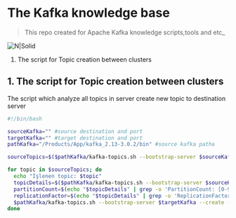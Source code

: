 # The Kafka knowledge base
>This repo created for Apache Kafka knowledge scripts,tools and etc_

![N|Solid](https://koraypeker.com/wp-content/uploads/2020/04/apacheKafka.jpeg)


1. The script for Topic creation between clusters

## 1. The script for Topic creation between clusters

The script which analyze all topics in server create new topic to destination server

```sh
#!/bin/bash

sourceKafka="" #source destination and port
targetKafka="" #target destination and port
pathKafka="/Products/App/kafka_2.13-3.0.2/bin" #source kafka patha

sourceTopics=$($pathKafka/kafka-topics.sh --bootstrap-server $sourceKafka --list)

for topic in $sourceTopics; do
  echo "İşlenen topic: $topic"
  topicDetails=$($pathKafka/kafka-topics.sh --bootstrap-server $sourceKafka --topic $topic --describe)
  partitionCount=$(echo "$topicDetails" | grep -o 'PartitionCount: [0-9]*' | awk '{print $2}')
  replicationFactor=$(echo "$topicDetails" | grep -o 'ReplicationFactor: [0-9]*' | awk '{print $2}')
  $pathKafka/kafka-topics.sh --bootstrap-server $targetKafka --create --topic $topic --partitions $partitionCount --replication-factor $replicationFactor
done
```


